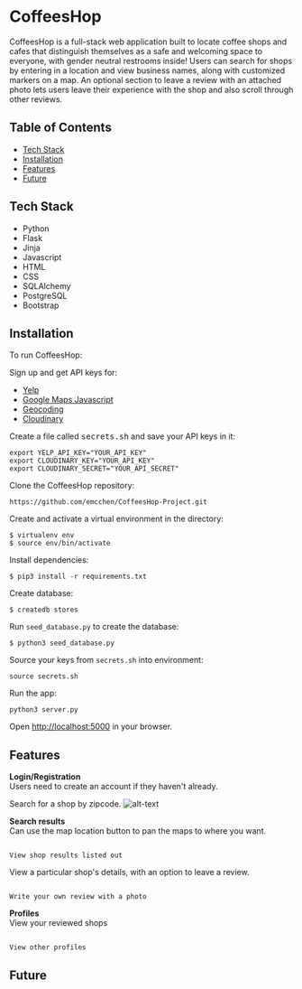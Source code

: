 # CoffeesHop
CoffeesHop is a full-stack web application built to locate coffee shops and cafes that distinguish themselves as a safe and welcoming space to everyone, with gender neutral restrooms inside! Users can search for shops by entering in a location and view business names, along with customized markers on a map. An optional section to leave a review with an attached photo lets users leave their experience with the shop and also scroll through other reviews.

## Table of Contents
* [Tech Stack](#technologiesused)
* [Installation](#installation)
* [Features](#features)
* [Future](#future)

## <a name="technologiesused"></a>Tech Stack

* Python
* Flask
* Jinja
* Javascript
* HTML
* CSS
* SQLAlchemy
* PostgreSQL
* Bootstrap

## <a name="installation"></a>Installation

To run CoffeesHop:

Sign up and get API keys for:
* [Yelp](https://www.yelp.com/developers/documentation/v3/business_search)
* [Google Maps Javascript](https://developers.google.com/maps/documentation/javascript/tutorial)
* [Geocoding](https://developers.google.com/maps/documentation/geocoding/overview)
* [Cloudinary](https://cloudinary.com/)

Create a file called <kbd>secrets.sh</kbd> and save your API keys in it:
```
export YELP_API_KEY="YOUR_API_KEY"
export CLOUDINARY_KEY="YOUR_API_KEY"
export CLOUDINARY_SECRET="YOUR_API_SECRET"
```

Clone the CoffeesHop repository:
```
https://github.com/emcchen/CoffeesHop-Project.git
```

Create and activate a virtual environment in the directory:
```
$ virtualenv env
$ source env/bin/activate
```

Install dependencies:
```
$ pip3 install -r requirements.txt
```

Create database:
```
$ createdb stores
```

Run `seed_database.py` to create the database:
```
$ python3 seed_database.py
```

Source your keys from `secrets.sh` into environment:
```
source secrets.sh
```

Run the app:
```
python3 server.py
```

Open [http://localhost:5000](http://localhost:5000) in your browser.


## <a name="features"></a>Features
**Login/Registration** <br>
Users need to create an account if they haven't already.

Search for a shop by zipcode.
![alt-text](https://github.com/emcchen/project/static/img/gifs/zip_search.gif) 


**Search results** <br>
Can use the map location button to pan the maps to where you want.
~~~~~~~~~~~~~~~~~~

View shop results listed out
~~~~~~~~~~~~~~~~~~

View a particular shop's details, with an option to leave a review.
~~~~~~~~~~~~~~~~~~

Write your own review with a photo
~~~~~~~~~~~~~~~~~~

**Profiles** <br>
View your reviewed shops
~~~~~~~~~~~~~~~~~~

View other profiles
~~~~~~~~~~~~~~~~~~



## <a name="future"></a>Future